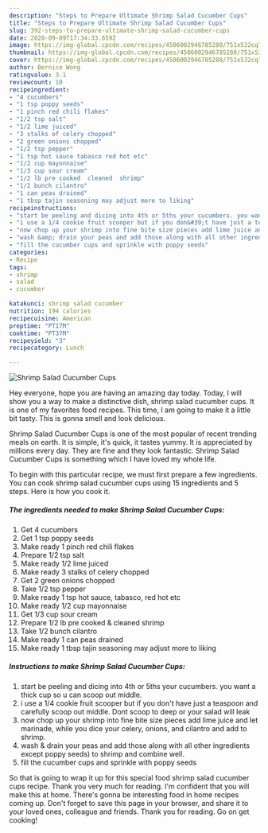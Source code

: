 ```yaml
---
description: "Steps to Prepare Ultimate Shrimp Salad Cucumber Cups"
title: "Steps to Prepare Ultimate Shrimp Salad Cucumber Cups"
slug: 392-steps-to-prepare-ultimate-shrimp-salad-cucumber-cups
date: 2020-09-09T17:34:33.659Z
image: https://img-global.cpcdn.com/recipes/4506002946785280/751x532cq70/shrimp-salad-cucumber-cups-recipe-main-photo.jpg
thumbnail: https://img-global.cpcdn.com/recipes/4506002946785280/751x532cq70/shrimp-salad-cucumber-cups-recipe-main-photo.jpg
cover: https://img-global.cpcdn.com/recipes/4506002946785280/751x532cq70/shrimp-salad-cucumber-cups-recipe-main-photo.jpg
author: Bernice Wong
ratingvalue: 3.1
reviewcount: 10
recipeingredient:
- "4 cucumbers"
- "1 tsp poppy seeds"
- "1 pinch red chili flakes"
- "1/2 tsp salt"
- "1/2 lime juiced"
- "3 stalks of celery chopped"
- "2 green onions chopped"
- "1/2 tsp pepper"
- "1 tsp hot sauce tabasco red hot etc"
- "1/2 cup mayonnaise"
- "1/3 cup sour cream"
- "1/2 lb pre cooked  cleaned  shrimp"
- "1/2 bunch cilantro"
- "1 can peas drained"
- "1 tbsp tajin seasoning may adjust more to liking"
recipeinstructions:
- "start be peeling and dicing into 4th or 5ths your cucumbers. you want a thick cup so u can scoop out middle."
- "i use a 1/4 cookie fruit scooper but if you don&#39;t have just a teaspoon and carefully scoop out middle. Dont scoop to deep or your salad will leak"
- "now chop up your shrimp into fine bite size pieces add lime juice and let marinade, while you  dice your  celery, onions, and cilantro  and add to shrimp."
- "wash &amp; drain your peas and add those along with all other ingredients except poppy seeds) to shrimp and combine well."
- "fill the cucumber cups and sprinkle with poppy seeds"
categories:
- Recipe
tags:
- shrimp
- salad
- cucumber

katakunci: shrimp salad cucumber 
nutrition: 194 calories
recipecuisine: American
preptime: "PT17M"
cooktime: "PT37M"
recipeyield: "3"
recipecategory: Lunch

---
```



![Shrimp Salad Cucumber Cups](https://img-global.cpcdn.com/recipes/4506002946785280/751x532cq70/shrimp-salad-cucumber-cups-recipe-main-photo.jpg)

Hey everyone, hope you are having an amazing day today. Today, I will show you a way to make a distinctive dish, shrimp salad cucumber cups. It is one of my favorites food recipes. This time, I am going to make it a little bit tasty. This is gonna smell and look delicious.



Shrimp Salad Cucumber Cups is one of the most popular of recent trending meals on earth. It is simple, it's quick, it tastes yummy. It is appreciated by millions every day. They are fine and they look fantastic. Shrimp Salad Cucumber Cups is something which I have loved my whole life.


To begin with this particular recipe, we must first prepare a few ingredients. You can cook shrimp salad cucumber cups using 15 ingredients and 5 steps. Here is how you cook it.

<!--inarticleads1-->

##### The ingredients needed to make Shrimp Salad Cucumber Cups:

1. Get 4 cucumbers
1. Get 1 tsp poppy seeds
1. Make ready 1 pinch red chili flakes
1. Prepare 1/2 tsp salt
1. Make ready 1/2 lime juiced
1. Make ready 3 stalks of celery chopped
1. Get 2 green onions chopped
1. Take 1/2 tsp pepper
1. Make ready 1 tsp hot sauce, tabasco, red hot etc
1. Make ready 1/2 cup mayonnaise
1. Get 1/3 cup sour cream
1. Prepare 1/2 lb pre cooked &amp; cleaned  shrimp
1. Take 1/2 bunch cilantro
1. Make ready 1 can peas drained
1. Make ready 1 tbsp tajin seasoning may adjust more to liking




<!--inarticleads2-->

##### Instructions to make Shrimp Salad Cucumber Cups:

1. start be peeling and dicing into 4th or 5ths your cucumbers. you want a thick cup so u can scoop out middle.
1. i use a 1/4 cookie fruit scooper but if you don&#39;t have just a teaspoon and carefully scoop out middle. Dont scoop to deep or your salad will leak
1. now chop up your shrimp into fine bite size pieces add lime juice and let marinade, while you  dice your  celery, onions, and cilantro  and add to shrimp.
1. wash &amp; drain your peas and add those along with all other ingredients except poppy seeds) to shrimp and combine well.
1. fill the cucumber cups and sprinkle with poppy seeds




So that is going to wrap it up for this special food shrimp salad cucumber cups recipe. Thank you very much for reading. I'm confident that you will make this at home. There's gonna be interesting food in home recipes coming up. Don't forget to save this page in your browser, and share it to your loved ones, colleague and friends. Thank you for reading. Go on get cooking!
